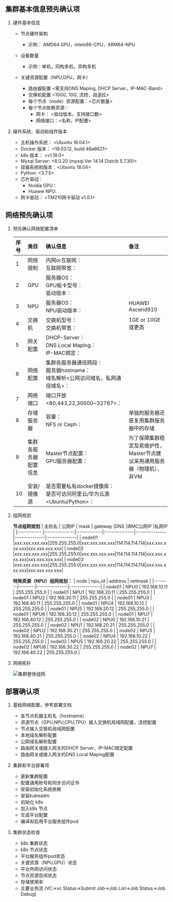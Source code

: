 集群基本信息预先确认项
---------------------------------------------------------------------------
1. 硬件基本信息
   
   * 节点硬件架构 
      - 示例： AMD64 GPU，intelx86-CPU，ARM64-NPU

   * 设备数量
      - 示例：单机，同构多机，异构多机

   * 关键资源配置（NPU,GPU，网卡）
      - 路由器配置   <需支持DNS Maping, DHCP Server，IP-MAC-Band>
      - 交换机配置   <100G, 10G, 流控，自适应>
      - 每个节点（node）资源配置：<芯片数量>
      - 每个节点依赖资源：
         + 网卡：   <驱动版本，支持接口数>
         + 网络接口：<名称，IP配置>

2. <span id="sysenv">操作系统、驱动和组件版本 </span>
   * 主机操作系统：  <Ubuntu 18.04.1>
   * Docker 版本：  <19.03.12, build 48a6621>
   * k8s 版本：     <v1.18.0>
   * Mysql Server:  <8.0.20 (mysql Ver 14.14 Distrib 5.7.30)>
   * 容器系统和版本：<Ubuntu 18.04>
   * Python:        <3.7.5>
   * 芯片驱动：
      - Nvidia GPU：<xxxxxx>
      - Huawei NPU: <C73B035>
   * 网卡驱动：      <TM210网卡驱动 v1.0.1>

网络预先确认项
---------------------------------------------------------------------------

1. <span id="checklist">预先确认网络配置清单 </span>


   | 序号 |         类目         |   确认信息                                                            |  备注                                   |
   |:----|:--------------------|:-----------------------------------------------------------------------|:---------------------------------------|
   |   1  |       网络限制       | 内网or互联网：<br>互联网带宽：                                          | 　                                     |
   |   2  |          GPU         | 服务器OS：<br>GPU板卡型号： <br>驱动版本：                              | 　                                     |
   |   3  |          NPU         | 服务器OS： <br>NPU驱动版本：                                           | HUAWEI   Ascend910                     |
   |   4  |        交换机        | 交换机型号：<br>交换机带宽：                                            | 1GE   or 10GE      或更高               |
   |   5  |       网关配置       | DHCP-Server：<br>DNS Local Maping：<br>IP-MAC绑定：                    | 　                                      |
   |   6  |       网络配置       | 集群各服务器通信网段：<br>服务器hostname：<br>域名解析<公网访问域名，私网通信域名>： | 　                             |
   |   7  |       网络端口       | 端口开放<80,443,22,30000~32767>：                                      | 　                                      |
   |   8  |      存储服务器      | 容量： <br>NFS or Ceph：                                               | 单独的服务器还是复用集群服务器中的存储     |
   |   9  | 集群各服务器配置信息  | Master节点配置：<br>GPU服务器配置：                                     | 为了保障集群稳定及易维护性，Master节点建议采用通用服务器（物理机），非VM |
   |  10  |     安装/镜像源     | 是否需要私有docker镜像库：<br>是否可访问阿里云/华为云源<Ubuntu/Python>：  | 　                                      | 	


2. 组网规划

   **节点组网规划**
   | 主机名       | 公网IP        | mask        | gateway       |DNS            |iBMC公网IP     |私网IP         |
   |:----------- |:--------------|:------------|:--------------|:--------------|:--------------|:--------------|
   | node01     |xxx.xxx.xxx.xxx|255.255.255.0|xxx.xxx.xxx.xxx|114.114.114.114|xxx.xxx.xxx.xxx|xxx.xxx.xxx.xxx|
   | node02     |xxx.xxx.xxx.xxx|255.255.255.0|xxx.xxx.xxx.xxx|114.114.114.114|xxx.xxx.xxx.xxx|xxx.xxx.xxx.xxx|
   | node03     |xxx.xxx.xxx.xxx|255.255.255.0|xxx.xxx.xxx.xxx|114.114.114.114|xxx.xxx.xxx.xxx|xxx.xxx.xxx.xxx|

   **特殊资源（NPU）组网规划：**
   | node   | npu_id | address       | netmask       |
   |--------|--------|---------------|---------------|
   | node01 | NPU0   | 192.168.10.11 | 255.255.255.0 |
   | node01 | NPU1   | 192.168.20.11 | 255.255.255.0 |
   | node01 | NPU2   | 192.168.30.11 | 255.255.255.0 |
   | node01 | NPU3   | 192.168.40.11 | 255.255.255.0 |
   | node01 | NPU4   | 192.168.10.12 | 255.255.255.0 |
   | node01 | NPU5   | 192.168.20.12 | 255.255.255.0 |
   | node01 | NPU6   | 192.168.30.12 | 255.255.255.0 |
   | node01 | NPU7   | 192.168.40.12 | 255.255.255.0 |
   | node02 | NPU0   | 192.168.10.21 | 255.255.255.0 |
   | node02 | NPU1   | 192.168.20.21 | 255.255.255.0 |
   | node02 | NPU2   | 192.168.30.21 | 255.255.255.0 |
   | node02 | NPU3   | 192.168.40.21 | 255.255.255.0 |
   | node02 | NPU4   | 192.168.10.22 | 255.255.255.0 |
   | node02 | NPU5   | 192.168.20.22 | 255.255.255.0 |
   | node02 | NPU6   | 192.168.30.22 | 255.255.255.0 |
   | node02 | NPU7   | 192.168.40.22 | 255.255.255.0 |

2. 网络拓扑

   ![集群整体组网](satic/node集群拓扑图.png)

部署确认项
---------------------------------------------------------------------------
1. 基础网络配置，参考部署文档

   * 各节点机器主机名（hostname）
   * 资源节点（GPU,NPU,CPU,TPU）接入交换机局域网配置，流控配置
   * 节点接入交换机局域网配置
   * 本地域名解析配置
   * 公网域名解析配置
   * 路由网关或接入网关的DHCP Server，IP-MAC绑定配置
   * 路由网关或接入网关的DNS Local Maping配置

2. 集群和平台部署项

   * 更新集群配置
   * 配置通用账号和同步访问证书
   * 安装初始化系统依赖
   * 安装kubeadm
   * 初始化 k8s
   * 加入k8s 节点
   * 生成平台配置
   * 编译和启用平台服务组件pod

3. 集群状态检查

   * k8s 集群状态
   * k8s 节点状态
   * 平台服务组件pod状态
   * 关键资源（NPU,GPU）状态
   * 平台外网访问状态
   * 节点资源空闲状态
   * 存储使用率
   * 主要业务流 (VC->vc Status->Submit Job->Job List->Job Status->Job Debug)

